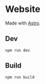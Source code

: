 # Website

Made with [Astro](https://astro.build/).

## Dev

```
npm run dev
```

## Build

```
npm run build
```